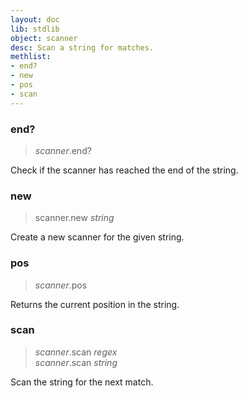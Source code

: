 ```yaml
---
layout: doc
lib: stdlib
object: scanner
desc: Scan a string for matches.
methlist:
- end?
- new
- pos
- scan
---
```


### end?
>_scanner_.end?

Check if the scanner has reached the end of the string.

### new
>scanner.new _string_

Create a new scanner for the given string.

### pos
>_scanner_.pos

Returns the current position in the string.

### scan
>_scanner_.scan _regex_  
>_scanner_.scan _string_

Scan the string for the next match.

